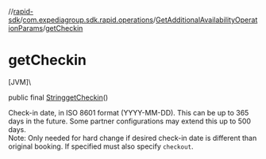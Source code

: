 //[rapid-sdk](../../../index.md)/[com.expediagroup.sdk.rapid.operations](../index.md)/[GetAdditionalAvailabilityOperationParams](index.md)/[getCheckin](get-checkin.md)

# getCheckin

[JVM]\

public final [String](https://docs.oracle.com/javase/8/docs/api/java/lang/String.html)[getCheckin](get-checkin.md)()

Check-in date, in ISO 8601 format (YYYY-MM-DD). This can be up to 365 days in the future. Some partner configurations may extend this up to 500 days.<br> Note: Only needed for hard change if desired check-in date is different than original booking. If specified must also specify `checkout`.
